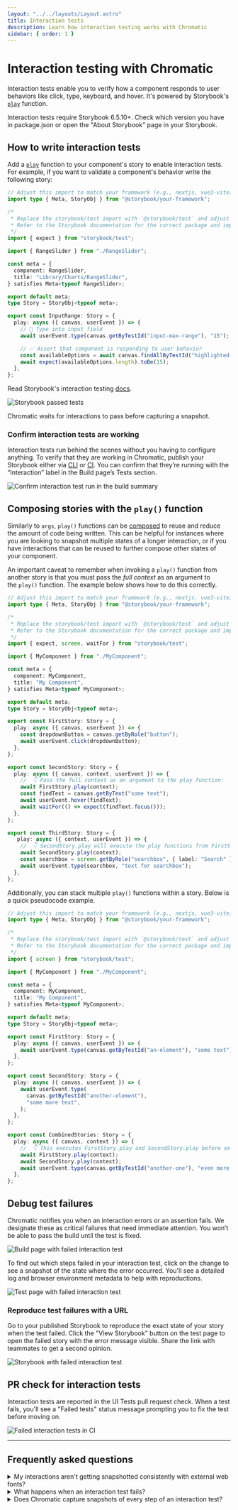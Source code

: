 ```yaml
---
layout: "../../layouts/Layout.astro"
title: Interaction tests
description: Learn how interaction testing works with Chromatic
sidebar: { order: 1 }
---
```


# Interaction testing with Chromatic

Interaction tests enable you to verify how a component responds to user behaviors like click, type, keyboard, and hover. It's powered by Storybook's [`play`](https://storybook.js.org/docs/writing-stories/play-function) function.

<div class="aside">

Interaction tests require Storybook 6.5.10+. Check which version you have in package.json or open the "About Storybook" page in your Storybook.

</div>

## How to write interaction tests

Add a [`play`](https://storybook.js.org/docs/writing-stories/play-function) function to your component's story to enable interaction tests. For example, if you want to validate a component's behavior write the following story:

```ts title="RangeSlider.stories.ts|tsx"
// Adjust this import to match your framework (e.g., nextjs, vue3-vite)
import type { Meta, StoryObj } from "@storybook/your-framework";

/*
 * Replace the storybook/test import with `@storybook/test` and adjust the stories accordingly if you're not using Storybook 9.0.
 * Refer to the Storybook documentation for the correct package and imports for earlier versions.
 */
import { expect } from "storybook/test";

import { RangeSlider } from "./RangeSlider";

const meta = {
  component: RangeSlider,
  title: "Library/Charts/RangeSlider",
} satisfies Meta<typeof RangeSlider>;

export default meta;
type Story = StoryObj<typeof meta>;

export const InputRange: Story = {
  play: async ({ canvas, userEvent }) => {
    // 🔢 Type into input field
    await userEvent.type(canvas.getByTestId("input-max-range"), "15");

    // ✅ Assert that component is responding to user behavior
    const availableOptions = await canvas.findAllByTestId("highlighted-bar");
    await expect(availableOptions.length).toBe(15);
  },
};
```

<div class="aside">

Read Storybook's interaction testing [docs](https://storybook.js.org/docs/writing-tests/interaction-testing).

</div>

![Storybook passed tests](../../images/interaction-test-storybook-passed-test.png)

Chromatic waits for interactions to pass before capturing a snapshot.

### Confirm interaction tests are working

Interaction tests run behind the scenes without you having to configure anything. To verify that they are working in Chromatic, publish your Storybook either via [CLI](/docs/cli) or [CI](/docs/ci). You can confirm that they’re running with the “Interaction” label in the Build page’s Tests section.

![Confirm interaction test run in the build summary](../../images/interaction-test-buildsummary-confirm.png)

## Composing stories with the `play()` function

Similarly to `args`, `play()` functions can be [composed](https://storybook.js.org/docs/writing-stories/play-function#composing-stories) to reuse and reduce the amount of code being written. This can be helpful for instances where you are looking to snapshot multiple states of a longer interaction, or if you have interactions that can be reused to further compose other states of your component.

An important caveat to remember when invoking a `play()` function from another story is that you must pass the _full context_ as an argument to the `play()` function. The example below shows how to do this correctly.

```ts title="MyComponent.stories.ts|tsx"
// Adjust this import to match your framework (e.g., nextjs, vue3-vite)
import type { Meta, StoryObj } from "@storybook/your-framework";

/*
 * Replace the storybook/test import with `@storybook/test` and adjust the stories accordingly if you're not using Storybook 9.0.
 * Refer to the Storybook documentation for the correct package and imports for earlier versions.
 */
import { expect, screen, waitFor } from "storybook/test";

import { MyComponent } from "./MyComponent";

const meta = {
  component: MyComponent,
  title: "My Component",
} satisfies Meta<typeof MyComponent>;

export default meta;
type Story = StoryObj<typeof meta>;

export const FirstStory: Story = {
  play: async ({ canvas, userEvent }) => {
    const dropdownButton = canvas.getByRole("button");
    await userEvent.click(dropdownButton);
  },
};

export const SecondStory: Story = {
  play: async ({ canvas, context, userEvent }) => {
    //  👇 Pass the full context as an argument to the play function:
    await FirstStory.play(context);
    const findText = canvas.getByText("some text");
    await userEvent.hover(findText);
    await waitFor(() => expect(findText.focus()));
  },
};

export const ThirdStory: Story = {
   play: async ({ context, userEvent }) => {
    //  👇 SecondStory.play will execute the play functions from FirstStory.play since this is part of the SecondStory.play function:
    await SecondStory.play(context);
    const searchbox = screen.getByRole("searchbox", { label: "Search" });
    await userEvent.type(searchbox, "text for searchbox");
  },
};
```

Additionally, you can stack multiple `play()` functions within a story. Below is a quick pseudocode example.

```ts title="MyComponent.stories.ts|tsx"
// Adjust this import to match your framework (e.g., nextjs, vue3-vite)
import type { Meta, StoryObj } from "@storybook/your-framework";

/*
 * Replace the storybook/test import with `@storybook/test` and adjust the stories accordingly if you're not using Storybook 9.0.
 * Refer to the Storybook documentation for the correct package and imports for earlier versions.
 */
import { screen } from "storybook/test";

import { MyComponent } from "./MyComponent";

const meta = {
  component: MyComponent,
  title: "My Component",
} satisfies Meta<typeof MyComponent>;

export default meta;
type Story = StoryObj<typeof meta>;

export const FirstStory: Story = {
  play: async ({ canvas, userEvent }) => {
    await userEvent.type(canvas.getByTestId("an-element"), "some text");
  },
};

export const SecondStory: Story = {
  play: async ({ canvas, userEvent }) => {
    await userEvent.type(
      canvas.getByTestId("another-element"),
      "some more text",
    );
  },
};

export const CombinedStories: Story = {
  play: async ({ canvas, context }) => {
    //  👇 This executes FirstStory.play and SecondStory.play before executing the story's play function:
    await FirstStory.play(context);
    await SecondStory.play(context);
    await userEvent.type(canvas.getByTestId("another-one"), "even more text");
  },
};
```

## Debug test failures

Chromatic notifies you when an interaction errors or an assertion fails. We designate these as critical failures that need immediate attention. You won’t be able to pass the build until the test is fixed.

![Build page with failed interaction test](../../images/interaction-build-screen-failed-test.png)

To find out which steps failed in your interaction test, click on the change to see a snapshot of the state where the error occurred. You'll see a detailed log and browser environment metadata to help with reproductions.

![Test page with failed interaction test](../../images/interaction-test-screen-failed-test.png)

### Reproduce test failures with a URL

Go to your published Storybook to reproduce the exact state of your story when the test failed. Click the "View Storybook" button on the test page to open the failed story with the error message visible. Share the link with teammates to get a second opinion.

![Storybook with failed interaction test](../../images/interaction-test-storybook-failed-test.png)

## PR check for interaction tests

Interaction tests are reported in the UI Tests pull request check. When a test fails, you'll see a "Failed tests" status message prompting you to fix the test before moving on.

![Failed interaction tests in CI](../../images/interaction-pr-check-failed-test.png)

---

## Frequently asked questions

<details>
<summary>My interactions aren't getting snapshotted consistently with external web fonts?</summary>

Interactions run as soon as the DOM loads. But external resources like web fonts can load before or after the interaction runs depending on network latency. This can cause dialogs, tooltips, and menus to change position.

We recommend [preloading fonts](/docs/font-loading) to ensure they're available when the DOM renders. If preloading is not possible, try adding a [delay before running interactions](/docs/delay#use-assertions-to-delay-snapshot-capture).

</details>

<details>

<summary>What happens when an interaction test fails?</summary>

When interaction tests fail, the story will be badged with “Failed test.” You will not be able to “pass” a build that has failed tests. Fix interaction tests in Storybook and run the build again.

</details>

<details>

<summary>Does Chromatic capture snapshots of every step of an interaction test?</summary>

No, Chromatic waits for the entire play function to execute and captures a snapshot only at the end.

If you need a snapshot of a specific step, we recommend breaking your story into multiple stories and using [play function composition](#composing-stories-with-the-play-function).

</details>
